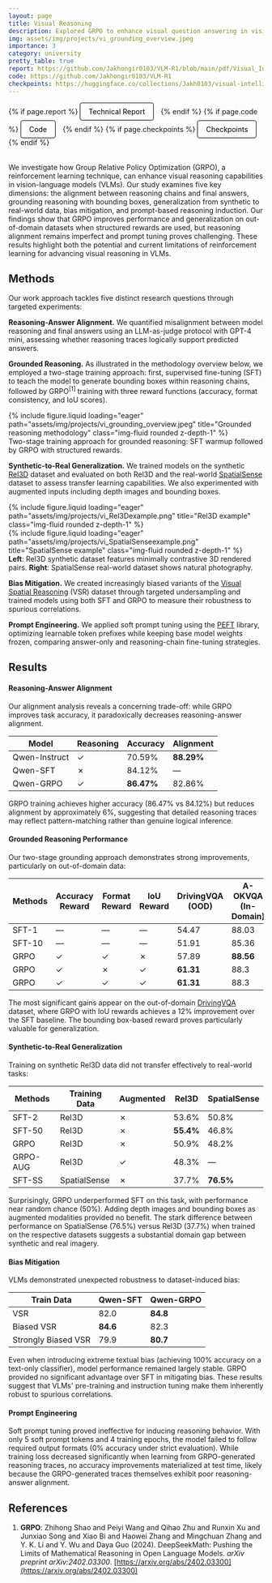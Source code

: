 ```yaml
---
layout: page
title: Visual Reasoning
description: Explored GRPO to enhance visual question answering in vision-language models
img: assets/img/projects/vi_grounding_overview.jpeg
importance: 3
category: university
pretty_table: true
report: https://github.com/Jakhongir0103/VLM-R1/blob/main/pdf/Visual_Intelligence_Tech_Report.pdf
code: https://github.com/Jakhongir0103/VLM-R1
checkpoints: https://huggingface.co/collections/Jakh0103/visual-intelligence-68398719ee0d35e8b553b5c9
---
```


<!-- Project Links/Buttons -->
<div class="links" style="margin-bottom: 2rem;">
  {% if page.report %}
    <a href="{{ page.report }}" class="btn btn-primary btn-sm" role="button" target="_blank" style="background-color: white !important; border: 1px solid black !important; color: black !important; padding: 8px 16px; border-radius: 4px; text-decoration: none; display: inline-block; margin-right: 10px; box-shadow: 0 2px 4px rgba(0,0,0,0.1);">
      <i class="fas fa-file-pdf"></i> Technical Report
    </a>
  {% endif %}
  {% if page.code %}
    <a href="{{ page.code }}" class="btn btn-primary btn-sm" role="button" target="_blank" style="background-color: white !important; border: 1px solid black !important; color: black !important; padding: 8px 16px; border-radius: 4px; text-decoration: none; display: inline-block; margin-right: 10px; box-shadow: 0 2px 4px rgba(0,0,0,0.1);">
      <i class="fab fa-github"></i> Code
    </a>
  {% endif %}
  {% if page.checkpoints %}
    <a href="{{ page.checkpoints }}" class="btn btn-primary btn-sm" role="button" target="_blank" style="background-color: white !important; border: 1px solid black !important; color: black !important; padding: 8px 16px; border-radius: 4px; text-decoration: none; display: inline-block; margin-right: 10px; box-shadow: 0 2px 4px rgba(0,0,0,0.1);">
      <i class="fas fa-cube"></i> Checkpoints
    </a>
  {% endif %}
</div>

We investigate how Group Relative Policy Optimization (GRPO), a reinforcement learning technique, can enhance visual reasoning capabilities in vision-language models (VLMs). Our study examines five key dimensions: the alignment between reasoning chains and final answers, grounding reasoning with bounding boxes, generalization from synthetic to real-world data, bias mitigation, and prompt-based reasoning induction. Our findings show that GRPO improves performance and generalization on out-of-domain datasets when structured rewards are used, but reasoning alignment remains imperfect and prompt tuning proves challenging. These results highlight both the potential and current limitations of reinforcement learning for advancing visual reasoning in VLMs.

## Methods

Our work approach tackles five distinct research questions through targeted experiments:

**Reasoning-Answer Alignment.** We quantified misalignment between model reasoning and final answers using an LLM-as-judge protocol with GPT-4 mini, assessing whether reasoning traces logically support predicted answers.

**Grounded Reasoning.** As illustrated in the methodology overview below, we employed a two-stage training approach: first, supervised fine-tuning (SFT) to teach the model to generate bounding boxes within reasoning chains, followed by GRPO$^{[1]}$ training with three reward functions (accuracy, format consistency, and IoU scores).

<div class="row justify-content-center">
    <div class="col-sm mt-3 mt-md-0">
        {% include figure.liquid loading="eager" path="assets/img/projects/vi_grounding_overview.jpeg" title="Grounded reasoning methodology" class="img-fluid rounded z-depth-1" %}
    </div>
</div>
<div class="caption text-center mt-2">
    Two-stage training approach for grounded reasoning: SFT warmup followed by GRPO with structured rewards.
</div>

**Synthetic-to-Real Generalization.** We trained models on the synthetic [Rel3D](https://github.com/princeton-vl/Rel3D) dataset and evaluated on both Rel3D and the real-world [SpatialSense](https://github.com/princeton-vl/SpatialSense) dataset to assess transfer learning capabilities. We also experimented with augmented inputs including depth images and bounding boxes.

<div class="row justify-content-center">
    <div class="col-sm-4 mt-3 mt-md-0">
        {% include figure.liquid loading="eager" path="assets/img/projects/vi_Rel3Dexample.png" title="Rel3D example" class="img-fluid rounded z-depth-1" %}
    </div>
    <div class="col-sm-4 mt-3 mt-md-0">
        {% include figure.liquid loading="eager" path="assets/img/projects/vi_SpatialSenseexample.png" title="SpatialSense example" class="img-fluid rounded z-depth-1" %}
    </div>
</div>
<div class="caption text-center mt-2">
    <b>Left</b>: Rel3D synthetic dataset features minimally contrastive 3D rendered pairs.
    <b>Right</b>: SpatialSense real-world dataset shows natural photography.
</div>

**Bias Mitigation.** We created increasingly biased variants of the [Visual Spatial Reasoning](https://github.com/cambridgeltl/visual-spatial-reasoning) (VSR) dataset through targeted undersampling and trained models using both SFT and GRPO to measure their robustness to spurious correlations.

**Prompt Engineering.** We applied soft prompt tuning using the [PEFT](https://huggingface.co/docs/peft/index) library, optimizing learnable token prefixes while keeping base model weights frozen, comparing answer-only and reasoning-chain fine-tuning strategies.

## Results

#### Reasoning-Answer Alignment

Our alignment analysis reveals a concerning trade-off: while GRPO improves task accuracy, it paradoxically decreases reasoning-answer alignment.

<table
  data-toggle="table"
  data-show-columns="true"
  class="table table-bordered table-hover text-center align-middle"
>
  <thead>
    <tr>
      <th>Model</th>
      <th>Reasoning</th>
      <th>Accuracy</th>
      <th>Alignment</th>
    </tr>
  </thead>
  <tbody>
    <tr>
      <td>Qwen-Instruct</td>
      <td>✓</td>
      <td>70.59%</td>
      <td><b>88.29%</b></td>
    </tr>
    <tr>
      <td>Qwen-SFT</td>
      <td>✗</td>
      <td>84.12%</td>
      <td>—</td>
    </tr>
    <tr>
      <td>Qwen-GRPO</td>
      <td>✓</td>
      <td><b>86.47%</b></td>
      <td>82.86%</td>
    </tr>
  </tbody>
</table>

<p></p>

GRPO training achieves higher accuracy (86.47% vs 84.12%) but reduces alignment by approximately 6%, suggesting that detailed reasoning traces may reflect pattern-matching rather than genuine logical inference.

#### Grounded Reasoning Performance

Our two-stage grounding approach demonstrates strong improvements, particularly on out-of-domain data:

<table
  data-toggle="table"
  data-show-columns="true"
  class="table table-bordered table-hover text-center align-middle"
>
  <thead>
    <tr>
      <th>Methods</th>
      <th>Accuracy Reward</th>
      <th>Format Reward</th>
      <th>IoU Reward</th>
      <th>DrivingVQA (OOD)</th>
      <th>A-OKVQA (In-Domain)</th>
    </tr>
  </thead>
  <tbody>
    <tr>
      <td>SFT-1</td>
      <td>—</td>
      <td>—</td>
      <td>—</td>
      <td>54.47</td>
      <td>88.03</td>
    </tr>
    <tr>
      <td>SFT-10</td>
      <td>—</td>
      <td>—</td>
      <td>—</td>
      <td>51.91</td>
      <td>85.36</td>
    </tr>
    <tr>
      <td>GRPO</td>
      <td>✓</td>
      <td>✓</td>
      <td>✗</td>
      <td>57.89</td>
      <td><b>88.56</b></td>
    </tr>
    <tr>
      <td>GRPO</td>
      <td>✓</td>
      <td>✗</td>
      <td>✓</td>
      <td><b>61.31</b></td>
      <td>88.3</td>
    </tr>
    <tr>
      <td>GRPO</td>
      <td>✓</td>
      <td>✓</td>
      <td>✓</td>
      <td><b>61.31</b></td>
      <td>88.3</td>
    </tr>
  </tbody>
</table>

<p></p>

The most significant gains appear on the out-of-domain [DrivingVQA](https://huggingface.co/datasets/EPFL-DrivingVQA/DrivingVQA) dataset, where GRPO with IoU rewards achieves a 12% improvement over the SFT baseline. The bounding box-based reward proves particularly valuable for generalization.

#### Synthetic-to-Real Generalization

Training on synthetic Rel3D data did not transfer effectively to real-world tasks:

<table
  data-toggle="table"
  data-show-columns="true"
  class="table table-bordered table-hover text-center align-middle"
>
  <thead>
    <tr>
      <th>Methods</th>
      <th>Training Data</th>
      <th>Augmented</th>
      <th>Rel3D</th>
      <th>SpatialSense</th>
    </tr>
  </thead>
  <tbody>
    <tr>
      <td>SFT-2</td>
      <td>Rel3D</td>
      <td>✗</td>
      <td>53.6%</td>
      <td>50.8%</td>
    </tr>
    <tr>
      <td>SFT-50</td>
      <td>Rel3D</td>
      <td>✗</td>
      <td><b>55.4%</b></td>
      <td>46.8%</td>
    </tr>
    <tr>
      <td>GRPO</td>
      <td>Rel3D</td>
      <td>✗</td>
      <td>50.9%</td>
      <td>48.2%</td>
    </tr>
    <tr>
      <td>GRPO-AUG</td>
      <td>Rel3D</td>
      <td>✓</td>
      <td>48.3%</td>
      <td>—</td>
    </tr>
    <tr>
      <td>SFT-SS</td>
      <td>SpatialSense</td>
      <td>✗</td>
      <td>37.7%</td>
      <td><b>76.5%</b></td>
    </tr>
  </tbody>
</table>
<p></p>

Surprisingly, GRPO underperformed SFT on this task, with performance near random chance (50%). Adding depth images and bounding boxes as augmented modalities provided no benefit. The stark difference between performance on SpatialSense (76.5%) versus Rel3D (37.7%) when trained on the respective datasets suggests a substantial domain gap between synthetic and real imagery.

#### Bias Mitigation

VLMs demonstrated unexpected robustness to dataset-induced bias:

<table
  data-toggle="table"
  data-show-columns="true"
  class="table table-bordered table-hover text-center align-middle col-sm-6"
>
  <thead>
    <tr>
      <th>Train Data</th>
      <th>Qwen-SFT</th>
      <th>Qwen-GRPO</th>
    </tr>
  </thead>
  <tbody>
    <tr>
      <td>VSR</td>
      <td>82.0</td>
      <td><b>84.8</b></td>
    </tr>
    <tr>
      <td>Biased VSR</td>
      <td><b>84.6</b></td>
      <td>82.3</td>
    </tr>
    <tr>
      <td>Strongly Biased VSR</td>
      <td>79.9</td>
      <td><b>80.7</b></td>
    </tr>
  </tbody>
</table>
<p></p>

Even when introducing extreme textual bias (achieving 100% accuracy on a text-only classifier), model performance remained largely stable. GRPO provided no significant advantage over SFT in mitigating bias. These results suggest that VLMs' pre-training and instruction tuning make them inherently robust to spurious correlations.

#### Prompt Engineering

Soft prompt tuning proved ineffective for inducing reasoning behavior. With only 5 soft prompt tokens and 4 training epochs, the model failed to follow required output formats (0% accuracy under strict evaluation). While training loss decreased significantly when learning from GRPO-generated reasoning traces, no accuracy improvements materialized at test time, likely because the GRPO-generated traces themselves exhibit poor reasoning-answer alignment.

## References

1. **GRPO**: Zhihong Shao and Peiyi Wang and Qihao Zhu and Runxin Xu and Junxiao Song and Xiao Bi and Haowei Zhang and Mingchuan Zhang and Y. K. Li and Y. Wu and Daya Guo (2024). DeepSeekMath: Pushing the Limits of Mathematical Reasoning in Open Language Models. *arXiv preprint arXiv:2402.03300*. [https://arxiv.org/abs/2402.03300](https://arxiv.org/abs/2402.03300)
